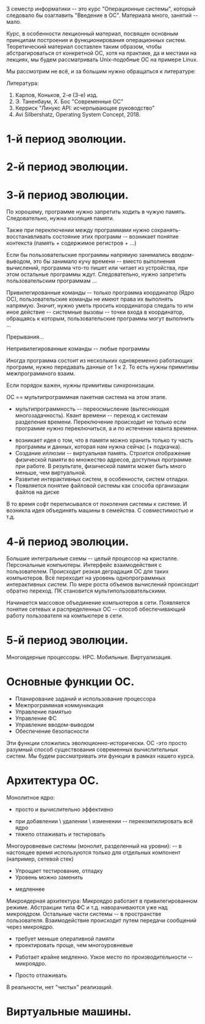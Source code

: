 3 семестр информатики -- это курс "Операционные системы", который следовало бы озаглавить "Введение в ОС". Материала много, занятий -- мало.

Курс, в особенности лекционный материал, посвящен основным принципам построения и функционирования операционных систем.
Теоретический материал составлен таким образом, чтобы абстрагироваться от конкретной ОС, хотя на практике, да и местами на лекциях, мы будем рассматривать Unix-подобные ОС на примере Linux.

Мы рассмотрим не всё, и за большим нужно обращаться к литературе:

Литература:

1) Карпов, Коньков, 2-е (3-е) изд. 
2) Э. Таненбаум, Х. Бос "Современные ОС"
3) Керриск "Линукс API: исчерпывающее руководство"
4) Avi Silbershatz, Operating System Concept, 2018.

1-й период эволюции.
== 

2-й период эволюции.
== 

3-й период эволюции.
== 
По хорошему, программе нужно запретить ходить в чужую память. Следовательно, нужна изоляция памяти.

Также при переключении между программами нужно сохранять-восстанавливать состояние этих программ -- возникает понятие контекста (память + содержимое регистров + ...)

Если бы пользовательские программы напрямую занимались вводом-выводом, это бы занимало кучу времени -- вместо выполнения вычислений, программа что-то пишет или читает из устройства, при этом остальные программы ждут. Следовательно, нужно запретить пользовательским программам ...

Привилегированные команды -- только программа координатор (Ядро ОС), пользовательские команды не имеют права их выполнять напрямую.
Значит, нужно уметь просить координатора следать то или иное действие -- системные вызовы -- точки входа в координатор, обращаясь к которым, пользовательские программы могут выполнить ...

Прерывания...

Непривилегированные команды -- любые программы

Иногда программа состоит из нескольких одновременно работающих программ, нужно передавать данные от 1 к 2. То есть нужны примитивы межпрограммного взаим.

Если порядок важен, нужны примитивы синхронизации.

ОС == мультипрограммная пакетная система на этом этапе.

+ мультипрограммность -- переосмысление (вытесняющая многозадачность). Квант времени -- переход к системам разделения времени. Переключение происходит не только если программе нужно переключиться, а и по истечении кванта времени.

* возникает идея о том, что в памяти можно хранить только ту часть программы и данных, которая нам нужна сейчас (+ подкачка).
* Создание иллюзии -- виртуальная память. Строится отображение физической памяти во множество адресов, доступных программе при работе. В результате, физической памяти может быть много меньше, чем виртуальной.
* Развитие интерактивных систем, в особенности, систем отладки.
* Появляется понятие файловой системы как способа организации файлов на диске

В то время софт переписывался от поколения системы к системе. И возникла идея объединять машины в семейства. С совместимостью и т.д.

4-й период эволюции.
==

Большие интегральные схемы -- целый процессор на кристалле. Персональные компьютеры. Интерфейс взаимодействия с пользователем.
Происходит резкая деградация ОС для таких компьютеров. Всё переходит на уровень однопрограммных интерактивных систем.
По мере роста объемов вычислений происходит обратно переход. ПК становится мультипользовательскими.

Начинается массовое объединение компьютеров в сети. Появляется понятие сетевых и распределенных ОС -- способ обеспечивающий работу пользователя на компьютере в сети.

5-й период эволюции.
==
Многоядерные процессоры. HPC. Мобильные. Виртуализация.

Основные функции ОС.
==
* Планирование заданий и использование процессора
* Межпрограммная коммуникация
* Управление памятью
* Управление ФС
* Управление вводом-выводом
* Обеспечение безопасности

Эти функции сложились эволюционно-исторически. ОС -это просто разумный способ существования современных вычислительных систем.
Мы будем рассматривать эти функции в рамках нашего курса.


Архитектура ОС.
==
Монолитное ядро:
+ просто и вычислительно эффективно
- при добавлении \ удалении \ изменении -- перекомпилировать всё ядро
- тяжело отлаживать и тестировать

Многоуровневые системы (монолит, разделенный на уровни): -- в настоящее время используются только для отдельных компонент (например, сетевой стек)
+ Упрощает тестирование, отладку
+ Уровень можно заменить
- медленнее

Микроядерная архитектура:
Микроядро работает в привилегированном режиме. Абстракции типа ФС и т.д. наворачиваются уже над микроядром. Остальные части системы -- в пространстве пользователя. Взаимодействие происходит путем передачи сообщений через микроядро.
+ требует меньше оперативной памяти
+ проектировать проще, чем многоуровневые
- Работает крайне медленно. Узкое место по производительности -- микроядро. 
+ Просто отлаживать

В реальности, нет "чистых" реализаций.

Виртуальные машины.
==
